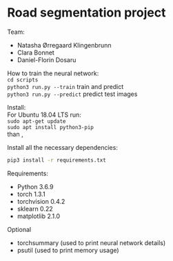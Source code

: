 # Road segmentation project

Team:   
- Natasha Ørregaard Klingenbrunn
- Clara Bonnet
- Daniel-Florin Dosaru

How to train the neural network:   
  `cd scripts`   
  `python3 run.py --train`     train and predict       
  `python3 run.py --predict`   predict test images      


Install:    
For Ubuntu 18.04 LTS run:     
`sudo apt-get update`      
`sudo apt install python3-pip`   
than ,    

Install all the necessary dependencies:
```bash
pip3 install -r requirements.txt
```

Requirements:
* Python 3.6.9  
* torch 1.3.1
* torchvision 0.4.2
* sklearn 0.22
* matplotlib 2.1.0   

Optional   
* torchsummary  (used to print neural network details)
* psutil (used to print memory usage)
